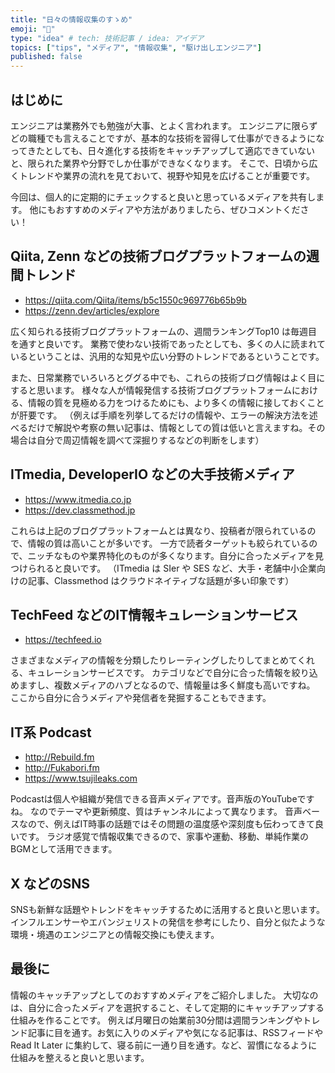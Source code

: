 ```yaml
---
title: "日々の情報収集のすゝめ"
emoji: "📡"
type: "idea" # tech: 技術記事 / idea: アイデア
topics: ["tips", "メディア", "情報収集", "駆け出しエンジニア"]
published: false
---
```


## はじめに
エンジニアは業務外でも勉強が大事、とよく言われます。
エンジニアに限らずどの職種でも言えることですが、基本的な技術を習得して仕事ができるようになってきたとしても、日々進化する技術をキャッチアップして適応できていないと、限られた業界や分野でしか仕事ができなくなります。
そこで、日頃から広くトレンドや業界の流れを見ておいて、視野や知見を広げることが重要です。

今回は、個人的に定期的にチェックすると良いと思っているメディアを共有します。
他にもおすすめのメディアや方法がありましたら、ぜひコメントください！

## Qiita, Zenn などの技術ブログプラットフォームの週間トレンド
* https://qiita.com/Qiita/items/b5c1550c969776b65b9b
* https://zenn.dev/articles/explore

広く知られる技術ブログプラットフォームの、週間ランキングTop10 は毎週目を通すと良いです。
業務で使わない技術であったとしても、多くの人に読まれているということは、汎用的な知見や広い分野のトレンドであるということです。

また、日常業務でいろいろとググる中でも、これらの技術ブログ情報はよく目にすると思います。
様々な人が情報発信する技術ブログプラットフォームにおける、情報の質を見極める力をつけるためにも、より多くの情報に接しておくことが肝要です。
（例えば手順を列挙してるだけの情報や、エラーの解決方法を述べるだけで解説や考察の無い記事は、情報としての質は低いと言えますね。その場合は自分で周辺情報を調べて深掘りするなどの判断をします）

## ITmedia, DeveloperIO などの大手技術メディア
* https://www.itmedia.co.jp
* https://dev.classmethod.jp

これらは上記のブログプラットフォームとは異なり、投稿者が限られているので、情報の質は高いことが多いです。
一方で読者ターゲットも絞られているので、ニッチなものや業界特化のものが多くなります。自分に合ったメディアを見つけられると良いです。
（ITmedia は SIer や SES など、大手・老舗中小企業向けの記事、Classmethod はクラウドネイティブな話題が多い印象です）

## TechFeed などのIT情報キュレーションサービス
* https://techfeed.io

さまざまなメディアの情報を分類したりレーティングしたりしてまとめてくれる、キュレーションサービスです。
カテゴリなどで自分に合った情報を絞り込めますし、複数メディアのハブとなるので、情報量は多く鮮度も高いですね。
ここから自分に合うメディアや発信者を発掘することもできます。

## IT系 Podcast
* http://Rebuild.fm
* http://Fukabori.fm
* https://www.tsujileaks.com

Podcastは個人や組織が発信できる音声メディアです。音声版のYouTubeですね。
なのでテーマや更新頻度、質はチャンネルによって異なります。
音声ベースなので、例えばIT時事の話題ではその問題の温度感や深刻度も伝わってきて良いです。
ラジオ感覚で情報収集できるので、家事や運動、移動、単純作業のBGMとして活用できます。

## X などのSNS
SNSも新鮮な話題やトレンドをキャッチするために活用すると良いと思います。
インフルエンサーやエバンジェリストの発信を参考にしたり、自分と似たような環境・境遇のエンジニアとの情報交換にも使えます。

## 最後に
情報のキャッチアップとしてのおすすめメディアをご紹介しました。
大切なのは、自分に合ったメディアを選択すること、そして定期的にキャッチアップする仕組みを作ることです。
例えば月曜日の始業前30分間は週間ランキングやトレンド記事に目を通す。お気に入りのメディアや気になる記事は、RSSフィードや Read It Later に集約して、寝る前に一通り目を通す。など、習慣になるように仕組みを整えると良いと思います。